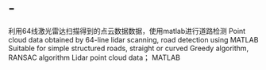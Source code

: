 # -
利用64线激光雷达扫描得到的点云数据数据，使用matlab进行道路检测
Point cloud data obtained by 64-line lidar scanning, road detection using MATLAB
Suitable for simple structured roads, straight or curved
Greedy algorithm, RANSAC algorithm
Lidar point cloud data；
MATLAB
